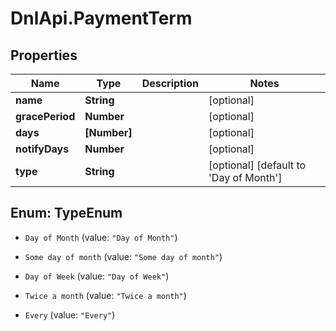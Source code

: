 # DnlApi.PaymentTerm

## Properties
Name | Type | Description | Notes
------------ | ------------- | ------------- | -------------
**name** | **String** |  | [optional] 
**gracePeriod** | **Number** |  | [optional] 
**days** | **[Number]** |  | [optional] 
**notifyDays** | **Number** |  | [optional] 
**type** | **String** |  | [optional] [default to &#39;Day of Month&#39;]


<a name="TypeEnum"></a>
## Enum: TypeEnum


* `Day of Month` (value: `"Day of Month"`)

* `Some day of month` (value: `"Some day of month"`)

* `Day of Week` (value: `"Day of Week"`)

* `Twice a month` (value: `"Twice a month"`)

* `Every` (value: `"Every"`)





